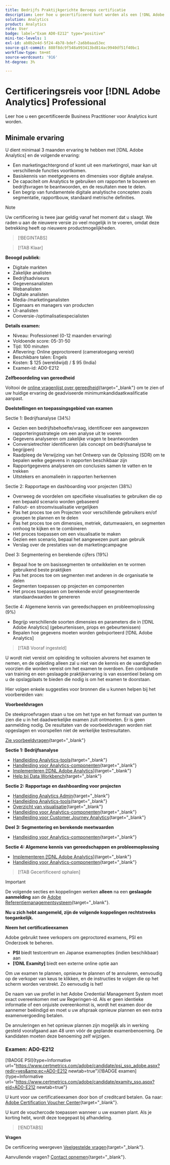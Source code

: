 ```yaml
---
title: Bedrijfs Praktijkgerichte Beroeps certificatie
description: Leer hoe u gecertificeerd kunt worden als een [!DNL Adobe Analytics] Zakelijke beroepsbeoefenaar.
solution: Analytics
product: Analytics
role: User
badge: label="Exam AD0-E212" type="positive"
mini-toc-levels: 1
exl-id: ab0b2e4d-5f24-4b78-bdef-2a6b0aaa53ec
source-git-commit: 888f8dc9f548a993413bd814ac9940df51f40bc1
workflow-type: tm+mt
source-wordcount: '916'
ht-degree: 3%

---
```


# Certificeringsreis voor [!DNL Adobe Analytics] Professional

Leer hoe u een gecertificeerde Business Practitioner voor Analytics kunt worden.

## Minimale ervaring

U dient minimaal 3 maanden ervaring te hebben met [!DNL Adobe Analytics] en de volgende ervaring:

* Een marketingachtergrond of komt uit een marketingrol, maar kan uit verschillende functies voortkomen.
* Basiskennis van meetgegevens en dimensies voor digitale analyse.
* De capaciteit om Analytics te gebruiken om rapporten te bouwen en bedrijfsvragen te beantwoorden, en de resultaten mee te delen.
* Een begrip van fundamentele digitale analytische concepten zoals segmentatie, rapportbouw, standaard metrische definities.

>[!NOTE]
>
>Uw certificering is twee jaar geldig vanaf het moment dat u slaagt. We raden u aan de nieuwere versie zo veel mogelijk in te voeren, omdat deze betrekking heeft op nieuwere productmogelijkheden.

>[!BEGINTABS]

>[!TAB Klaar]

**Beoogd publiek:**

* Digitale markten
* Zakelijke analisten
* Bedrijfsadviseurs
* Gegevensanalisten
* Webanalisten
* Digitale analisten
* Media-/marketinganalisten
* Eigenaars en managers van producten
* UI-analisten
* Conversie-/optimalisatiespecialisten

**Details examen:**

* Niveau: Professioneel (0-12 maanden ervaring)
* Voldoende score: 05-31-50
* Tijd: 100 minuten
* Aflevering: Online geproctoreerd (cameratoegang vereist)
* Beschikbare talen: Engels
* Kosten: $ 125 (wereldwijd) / $ 95 (India)
* Examen-id: AD0-E212

**Zelfbeoordeling van gereedheid**

Voltooi de [online vragenlijst over gereedheid](https://scorpion.caveon.com/launchpad/ad-q-e129-readiness-questionnaire-for-adobe-aem-assets-developer-professional-exam-copy-w9tako/ad-q-e212-readiness-questionnaire-for-adobe-analytics-business-practitioner-professional-exam){target="_blank"} om te zien of uw huidige ervaring de geadviseerde minimumkandidaatkwalificatie aanpast.

**Doelstellingen en toepassingsgebied van examen**

Sectie 1: Bedrijfsanalyse (34%)

* Gezien een bedrijfsbehoefte/vraag, identificeer een aangewezen rapporteringsstrategie om een analyse uit te voeren
* Gegevens analyseren om zakelijke vragen te beantwoorden
* Conversietrechter identificeren (als concept om bedrijfsanalyse te begrijpen)
* Raadpleeg de Verwijzing van het Ontwerp van de Oplossing (SDR) om te bepalen welke gegevens in rapporten beschikbaar zijn
* Rapportgegevens analyseren om conclusies samen te vatten en te trekken
* Uitstekers en anomalieën in rapporten herkennen

Sectie 2: Rapportage en dashboarding voor projecten (38%)

* Overweeg de voordelen om specifieke visualisaties te gebruiken die op een bepaald scenario worden gebaseerd
* Fallout- en stroomvisualisatie vergelijken
* Pas het proces toe om Projecten voor verschillende gebruikers en/of groepen te plannen en te delen
* Pas het proces toe om dimensies, metriek, datumwaaiers, en segmenten omhoog te kijken en te combineren
* Het proces toepassen om een visualisatie te maken
* Gezien een scenario, bepaal het aangewezen punt aan gebruik
* Verslag over de prestaties van de marketingcampagne

Deel 3: Segmentering en berekende cijfers (19%)

* Bepaal hoe te om basissegmenten te ontwikkelen en te vormen gebruikend beste praktijken
* Pas het proces toe om segmenten met anderen in de organisatie te delen
* Segmenten toepassen op projecten en componenten
* Het proces toepassen om berekende en/of gesegmenteerde standaardwaarden te genereren

Sectie 4: Algemene kennis van gereedschappen en probleemoplossing (9%)

* Begrijp verschillende soorten dimensies en parameters die in [!DNL Adobe Analytics] (gebeurtenissen, props en gebeurtenissen)
* Bepalen hoe gegevens moeten worden geëxporteerd [!DNL Adobe Analytics]

>[!TAB Vooraf ingesteld]

U wordt niet vereist om opleiding te voltooien alvorens het examen te nemen, en de opleiding alleen zal u niet van de kennis en de vaardigheden voorzien die worden vereist om het examen te overdoen. Een combinatie van training en een geslaagde praktijkervaring is van essentieel belang om u de opslagplaats te bieden die nodig is om het examen te doorstaan.

Hier volgen enkele suggesties voor bronnen die u kunnen helpen bij het voorbereiden van:

**Voorbeeldvragen**

De steekproefvragen staan u toe om het type en het formaat van punten te zien die u in het daadwerkelijke examen zult ontmoeten. Er is geen aanmelding nodig. De resultaten van de voorbeeldvragen worden niet opgeslagen en voorspellen niet de werkelijke testresultaten.

[Zie voorbeeldvragen](https://scorpion.caveon.com/launchpad/ad0-e212-adobe-analytics-business-practitioner-professional-copy-th4xdu){target="_blank"}

**Sectie 1: Bedrijfsanalyse**

* [Handleiding Analytics-tools](https://experienceleague.adobe.com/docs/analytics/analyze/home.html){target="_blank"}
* [Handleiding voor Analytics-componenten](https://experienceleague.adobe.com/docs/analytics/components/home.html){target="_blank"}
* [Implementeren [!DNL Adobe Analytics]](https://experienceleague.adobe.com/docs/analytics/implementation/home.html){target="_blank"}
* [Help bij Data Workbench](https://experienceleague.adobe.com/docs/data-workbench/using/home.html){target="_blank"}

**Sectie 2: Rapportage en dashboarding voor projecten**

* [Handleiding Analytics Admin](https://experienceleague.adobe.com/docs/analytics/admin/home.html){target="_blank"}
* [Handleiding Analytics-tools](https://experienceleague.adobe.com/docs/analytics/analyze/home.html){target="_blank"}
* [Overzicht van visualisatie](https://experienceleague.adobe.com/docs/analytics/analyze/analysis-workspace/visualizations/freeform-analysis-visualizations.html#quick-viz){target="_blank"}
* [Handleiding voor Analytics-componenten](https://experienceleague.adobe.com/docs/analytics/components/home.html){target="_blank"}
* [Handleiding voor Customer Journey Analytics](https://experienceleague.adobe.com/docs/analytics-platform/using/cja-landing.html){target="_blank"}

**Deel 3: Segmentering en berekende meetwaarden**

* [Handleiding voor Analytics-componenten](https://experienceleague.adobe.com/docs/analytics/components/home.html){target="_blank"}

**Sectie 4: Algemene kennis van gereedschappen en probleemoplossing**

* [Implementeren [!DNL Adobe Analytics]](https://experienceleague.adobe.com/docs/analytics/implementation/home.html){target="_blank"}
* [Handleiding voor Analytics-componenten](https://experienceleague.adobe.com/docs/analytics/components/home.html){target="_blank"}

>[!TAB Gecertificeerd ophalen]

>[!IMPORTANT]
>
>De volgende secties en koppelingen werken **alleen**  na een **geslaagde aanmelding** aan de [Adobe Referentiemanagementsysteem](https://www.certmetrics.com/adobe){target="_blank"}.


**Nu u zich hebt aangemeld, zijn de volgende koppelingen rechtstreeks toegankelijk.**

**Neem het certificatieexamen**

Adobe gebruikt twee verkopers om geproctored examens, PSI en Onderzoek te beheren.

* **PSI** biedt testcentrum en Japanse examenopties (indien beschikbaar) aan
* **[!DNL Examity]** biedt een externe online optie aan

Om uw examen te plannen, opnieuw te plannen of te annuleren, eenvoudig op de verkoper van keus te klikken, en de instructies te volgen die op het scherm worden verstrekt. Zo eenvoudig is het!

De naam van uw profiel in het Adobe Credential Management System moet exact overeenkomen met uw Regeringen-id. Als er geen identieke informatie of een onjuiste overeenkomst is, wordt het examen door de aannemer beëindigd en moet u uw afspraak opnieuw plannen en een extra examenvergoeding betalen.

De annuleringen en het opnieuw plannen zijn mogelijk als in werking gesteld voorafgaand aan 48 uren vóór de geplande examenbenoeming. De kandidaten moeten deze benoeming zelf wijzigen.

### Examen: AD0-E212

[!BADGE PSI]{type=Informative url="https://www.certmetrics.com/adobe/candidate/psi_sso_adobe.aspx?redir=yes&amp;ec=AD0-E212 newtab=true"}[!BADGE examen]{type=Informative url="https://www.certmetrics.com/adobe/candidate/examity_sso.aspx?eid=AD0-E212 newtab=true"}

U kunt voor uw certificatieexamen door bon of creditcard betalen. Ga naar: [Adobe Certification Voucher Center](https://market.xvoucher.com/adobe/global){target="_blank"}.

U kunt de vouchercode toepassen wanneer u uw examen plant. Als je korting hebt, wordt deze toegepast bij afhandeling.

>[!ENDTABS]

**Vragen**

De certificering weergeven [Veelgestelde vragen](https://experienceleague.adobe.com/docs/certification/certification/faq.html){target="_blank"}.

Aanvullende vragen? [Contact opnemen](mailto:certif@adobe.com){target="_blank"}.

